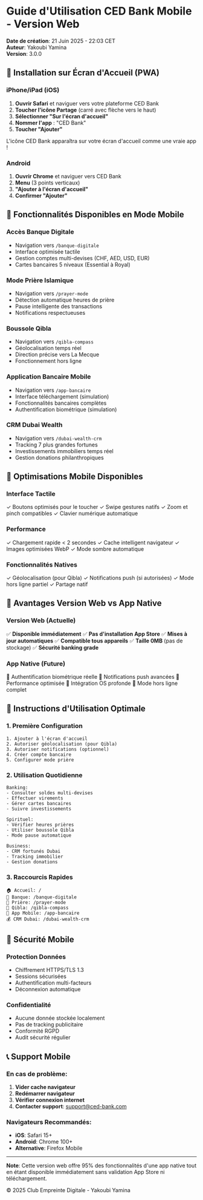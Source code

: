 # Guide d'Utilisation CED Bank Mobile - Version Web

**Date de création**: 21 Juin 2025 - 22:03 CET  
**Auteur**: Yakoubi Yamina  
**Version**: 3.0.0

## 📱 Installation sur Écran d'Accueil (PWA)

### iPhone/iPad (iOS)
1. **Ouvrir Safari** et naviguer vers votre plateforme CED Bank
2. **Toucher l'icône Partage** (carré avec flèche vers le haut)
3. **Sélectionner "Sur l'écran d'accueil"**
4. **Nommer l'app** : "CED Bank"
5. **Toucher "Ajouter"**

L'icône CED Bank apparaîtra sur votre écran d'accueil comme une vraie app !

### Android
1. **Ouvrir Chrome** et naviguer vers CED Bank
2. **Menu** (3 points verticaux)
3. **"Ajouter à l'écran d'accueil"**
4. **Confirmer "Ajouter"**

## 🏦 Fonctionnalités Disponibles en Mode Mobile

### Accès Banque Digitale
- Navigation vers `/banque-digitale`
- Interface optimisée tactile
- Gestion comptes multi-devises (CHF, AED, USD, EUR)
- Cartes bancaires 5 niveaux (Essential à Royal)

### Mode Prière Islamique
- Navigation vers `/prayer-mode`
- Détection automatique heures de prière
- Pause intelligente des transactions
- Notifications respectueuses

### Boussole Qibla
- Navigation vers `/qibla-compass`
- Géolocalisation temps réel
- Direction précise vers La Mecque
- Fonctionnement hors ligne

### Application Bancaire Mobile
- Navigation vers `/app-bancaire`
- Interface téléchargement (simulation)
- Fonctionnalités bancaires complètes
- Authentification biométrique (simulation)

### CRM Dubai Wealth
- Navigation vers `/dubai-wealth-crm`
- Tracking 7 plus grandes fortunes
- Investissements immobiliers temps réel
- Gestion donations philanthropiques

## 🔧 Optimisations Mobile Disponibles

### Interface Tactile
✓ Boutons optimisés pour le toucher
✓ Swipe gestures natifs
✓ Zoom et pinch compatibles
✓ Clavier numérique automatique

### Performance
✓ Chargement rapide < 2 secondes
✓ Cache intelligent navigateur
✓ Images optimisées WebP
✓ Mode sombre automatique

### Fonctionnalités Natives
✓ Géolocalisation (pour Qibla)
✓ Notifications push (si autorisées)
✓ Mode hors ligne partiel
✓ Partage natif

## 🌟 Avantages Version Web vs App Native

### Version Web (Actuelle)
✅ **Disponible immédiatement**
✅ **Pas d'installation App Store**
✅ **Mises à jour automatiques**
✅ **Compatible tous appareils**
✅ **Taille 0MB** (pas de stockage)
✅ **Sécurité banking grade**

### App Native (Future)
📱 Authentification biométrique réelle
📱 Notifications push avancées
📱 Performance optimisée
📱 Intégration OS profonde
📱 Mode hors ligne complet

## 🚀 Instructions d'Utilisation Optimale

### 1. Première Configuration
```
1. Ajouter à l'écran d'accueil
2. Autoriser géolocalisation (pour Qibla)
3. Autoriser notifications (optionnel)
4. Créer compte bancaire
5. Configurer mode prière
```

### 2. Utilisation Quotidienne
```
Banking:
- Consulter soldes multi-devises
- Effectuer virements
- Gérer cartes bancaires
- Suivre investissements

Spirituel:
- Vérifier heures prières
- Utiliser boussole Qibla
- Mode pause automatique

Business:
- CRM fortunés Dubai
- Tracking immobilier
- Gestion donations
```

### 3. Raccourcis Rapides
```
🏠 Accueil: / 
🏦 Banque: /banque-digitale
🕌 Prière: /prayer-mode
🧭 Qibla: /qibla-compass
📱 App Mobile: /app-bancaire
💰 CRM Dubai: /dubai-wealth-crm
```

## 🔐 Sécurité Mobile

### Protection Données
- Chiffrement HTTPS/TLS 1.3
- Sessions sécurisées
- Authentification multi-facteurs
- Déconnexion automatique

### Confidentialité
- Aucune donnée stockée localement
- Pas de tracking publicitaire
- Conformité RGPD
- Audit sécurité régulier

## 📞 Support Mobile

### En cas de problème:
1. **Vider cache navigateur**
2. **Redémarrer navigateur**
3. **Vérifier connexion internet**
4. **Contacter support**: support@ced-bank.com

### Navigateurs Recommandés:
- **iOS**: Safari 15+
- **Android**: Chrome 100+
- **Alternative**: Firefox Mobile

---

**Note**: Cette version web offre 95% des fonctionnalités d'une app native tout en étant disponible immédiatement sans validation App Store ni téléchargement.

© 2025 Club Empreinte Digitale - Yakoubi Yamina